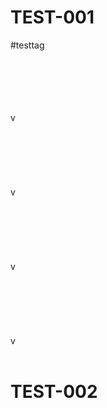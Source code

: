 
# TEST-001

#testtag



<br>


<br>


<br>
<br>
<br>
v
<br>
<br>

<br>


<br>


<br>
<br>
<br>
v
<br>
<br>

<br>


<br>


<br>
<br>
<br>
v
<br>
<br>

<br>


<br>


<br>
<br>
<br>
v
<br>
<br>































# TEST-002